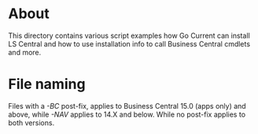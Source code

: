 # About
This directory contains various script examples how Go Current can install LS Central and how to use installation info to call Business Central cmdlets and more.

# File naming

Files with a *-BC* post-fix, applies to Business Central 15.0 (apps only) and above, while *-NAV* applies to 14.X and below. While no post-fix applies to both versions.